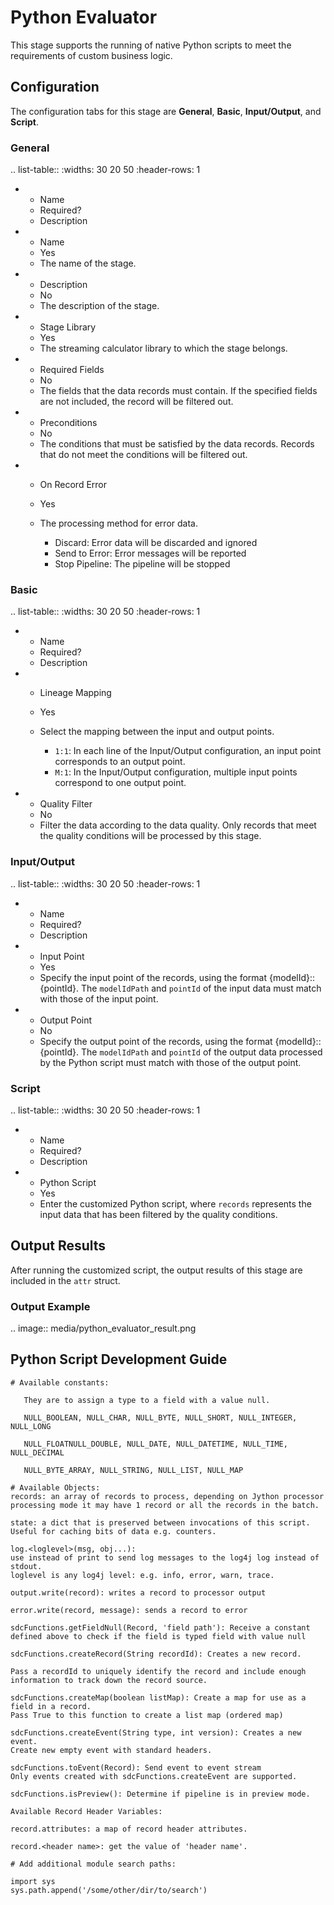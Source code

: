 # Python Evaluator

This stage supports the running of native Python scripts to meet the requirements of custom business logic.

## Configuration

The configuration tabs for this stage are **General**, **Basic**, **Input/Output**, and **Script**. 

### General

.. list-table::
   :widths: 30 20 50
   :header-rows: 1

   * - Name
     - Required?
     - Description
   * - Name
     - Yes
     - The name of the stage.
   * - Description
     - No
     - The description of the stage.
   * - Stage Library
     - Yes
     - The streaming calculator library to which the stage belongs.
   * - Required Fields
     - No
     - The fields that the data records must contain. If the specified fields are not included, the record will be filtered out.
   * - Preconditions
     - No
     - The conditions that must be satisfied by the data records. Records that do not meet the conditions will be filtered out.
   * - On Record Error
     - Yes
     - The processing method for error data.

       + Discard: Error data will be discarded and ignored
       + Send to Error: Error messages will be reported
       + Stop Pipeline: The pipeline will be stopped

### Basic

.. list-table::
   :widths: 30 20 50
   :header-rows: 1

   * - Name
     - Required?
     - Description
   * - Lineage Mapping
     - Yes
     - Select the mapping between the input and output points. 

       + `1:1`: In each line of the Input/Output configuration, an input point corresponds to an output point.
       + `M:1`: In the Input/Output configuration, multiple input points correspond to one output point.
       
   * - Quality Filter
     - No
     - Filter the data according to the data quality. Only records that meet the quality conditions will be processed by this stage.


### Input/Output

.. list-table::
   :widths: 30 20 50
   :header-rows: 1

   * - Name
     - Required?
     - Description
   * - Input Point
     - Yes
     - Specify the input point of the records, using the format {modelId}::{pointId}. The `modelIdPath` and `pointId` of the input data must match with those of the input point.
   * - Output Point
     - No
     - Specify the output point of the records, using the format {modelId}::{pointId}. The `modelIdPath` and `pointId` of the output data processed by the Python script must match with those of the output point.


### Script

.. list-table::
   :widths: 30 20 50
   :header-rows: 1

   * - Name
     - Required?
     - Description
   * - Python Script
     - Yes
     - Enter the customized Python script, where `records` represents the input data that has been filtered by the quality conditions.


## Output Results

After running the customized script, the output results of this stage are included in the `attr` struct.


### Output Example

.. image:: media/python_evaluator_result.png



## Python Script Development Guide

```
# Available constants:

   They are to assign a type to a field with a value null.

   NULL_BOOLEAN, NULL_CHAR, NULL_BYTE, NULL_SHORT, NULL_INTEGER, NULL_LONG

   NULL_FLOATNULL_DOUBLE, NULL_DATE, NULL_DATETIME, NULL_TIME, NULL_DECIMAL

   NULL_BYTE_ARRAY, NULL_STRING, NULL_LIST, NULL_MAP

# Available Objects:
records: an array of records to process, depending on Jython processor processing mode it may have 1 record or all the records in the batch.

state: a dict that is preserved between invocations of this script.  Useful for caching bits of data e.g. counters.

log.<loglevel>(msg, obj...):
use instead of print to send log messages to the log4j log instead of stdout.
loglevel is any log4j level: e.g. info, error, warn, trace.

output.write(record): writes a record to processor output

error.write(record, message): sends a record to error

sdcFunctions.getFieldNull(Record, 'field path'): Receive a constant defined above to check if the field is typed field with value null

sdcFunctions.createRecord(String recordId): Creates a new record.

Pass a recordId to uniquely identify the record and include enough information to track down the record source.

sdcFunctions.createMap(boolean listMap): Create a map for use as a field in a record.
Pass True to this function to create a list map (ordered map)

sdcFunctions.createEvent(String type, int version): Creates a new event.
Create new empty event with standard headers.

sdcFunctions.toEvent(Record): Send event to event stream
Only events created with sdcFunctions.createEvent are supported.

sdcFunctions.isPreview(): Determine if pipeline is in preview mode.

Available Record Header Variables:

record.attributes: a map of record header attributes.

record.<header name>: get the value of 'header name'.

# Add additional module search paths:

import sys
sys.path.append('/some/other/dir/to/search')

```
